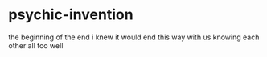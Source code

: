 # psychic-invention
the beginning of the end
i knew it would end this way
with us knowing each other all too well
